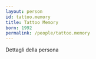 ```yaml
---
layout: person
id: tattoo.memory
title: Tattoo Memory
born: 1992
permalink: /people/tattoo.memory
---
```


Dettagli della persona 